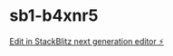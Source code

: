 # sb1-b4xnr5

[Edit in StackBlitz next generation editor ⚡️](https://stackblitz.com/~/github.com/iamdamienfontaine/sb1-b4xnr5)